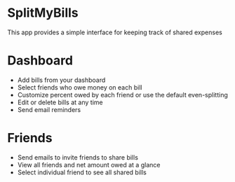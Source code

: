 SplitMyBills
============

This app provides a simple interface for keeping track of shared
expenses

# Dashboard

 + Add bills from your dashboard
 + Select friends who owe money on each bill
 + Customize percent owed by each friend or use the default
   even-splitting
 + Edit or delete bills at any time
 + Send email reminders


# Friends
  + Send emails to invite friends to share bills
  + View all friends and net amount owed at a glance
  + Select individual friend to see all shared bills



